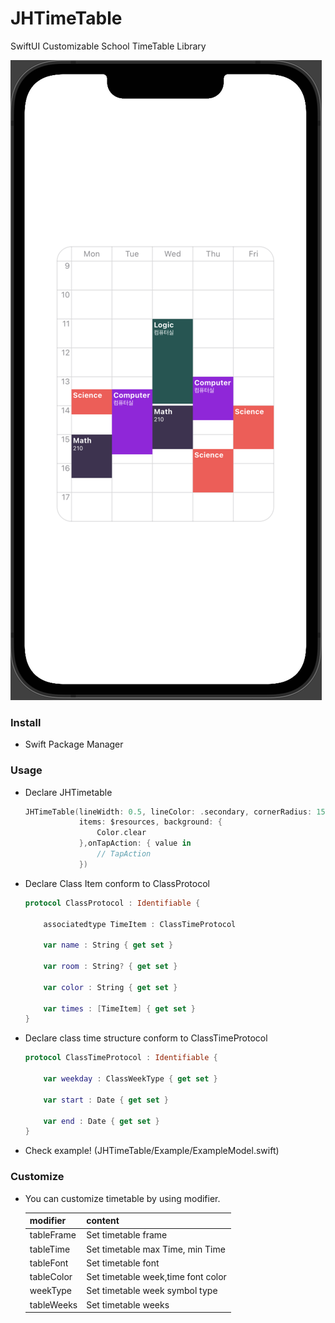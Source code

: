 # JHTimeTable

SwiftUI Customizable School TimeTable Library

![screenshot](./Resources/ExampleImage.png)

### Install
- Swift Package Manager 

### Usage

- Declare JHTimetable
    ```swift
    JHTimeTable(lineWidth: 0.5, lineColor: .secondary, cornerRadius: 15,
                items: $resources, background: {
                    Color.clear
                },onTapAction: { value in
                    // TapAction
                })
    ```

- Declare Class Item conform to ClassProtocol

    ```swift
    protocol ClassProtocol : Identifiable {
    
        associatedtype TimeItem : ClassTimeProtocol
    
        var name : String { get set }
    
        var room : String? { get set }
    
        var color : String { get set }
    
        var times : [TimeItem] { get set }
    }
    ```

- Declare class time structure conform to ClassTimeProtocol

    ```swift
    protocol ClassTimeProtocol : Identifiable {
    
        var weekday : ClassWeekType { get set }
    
        var start : Date { get set }
    
        var end : Date { get set }
    }
    ```

- Check example! (JHTimeTable/Example/ExampleModel.swift)

### Customize

- You can customize timetable by using modifier.

    |modifier|content|
    |-----|-----|
    |tableFrame|Set timetable frame|
    |tableTime|Set timetable max Time, min Time|
    |tableFont|Set timetable font|
    |tableColor|Set timetable week,time font color|
    |weekType|Set timetable week symbol type|
    |tableWeeks|Set timetable weeks|
